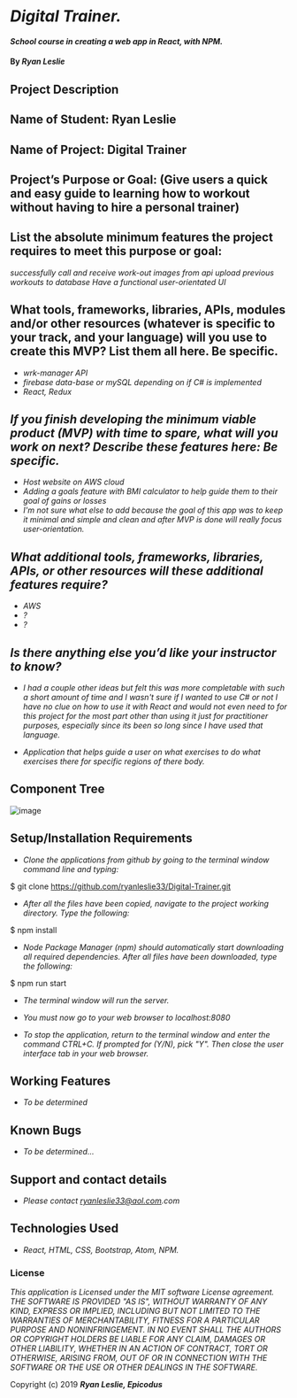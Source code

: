 # _Digital Trainer._

#### _School course in creating a web app in React, with NPM._

#### By _**Ryan Leslie**_

## Project Description
## Name of Student: Ryan Leslie
## Name of Project: Digital Trainer
## Project’s Purpose or Goal: (Give users a quick and easy guide to learning how to workout without having to hire a personal trainer)
## List the absolute minimum features the project requires to meet this purpose or goal:
_successfully call and receive work-out images from api_
_upload previous workouts to database_
_Have a functional user-orientated UI_
## What tools, frameworks, libraries, APIs, modules and/or other resources (whatever is specific to your track, and your language) will you use to create this MVP? List them all here. Be specific.
* _wrk-manager API_
* _firebase data-base or mySQL depending on if C# is implemented_
* _React, Redux_
## _If you finish developing the minimum viable product (MVP) with time to spare, what will you work on next? Describe these features here: Be specific._
* _Host website on AWS cloud_
* _Adding a goals feature with BMI calculator to help guide them to their goal of gains or losses_
* _I'm not sure what else to add because the goal of this app was to keep it minimal and simple and clean and after MVP is done will really focus user-orientation._
## _What additional tools, frameworks, libraries, APIs, or other resources will these additional features require?_
* _AWS_
* _?_
* _?_
## _Is there anything else you’d like your instructor to know?_ 
* _I had a couple other ideas but felt this was more completable with such a short amount of time and I wasn't sure if I wanted to use C# or not I have no clue on how to use it with React and would not even need to for this project for the most part other than using it just for practitioner purposes, especially since its been so long since I have used that language._

* _Application that helps guide a user on what exercises to do what exercises there for specific regions of there body._

## Component Tree
![image](https://user-images.githubusercontent.com/43968782/53675153-906ec080-3c48-11e9-84f9-8f68ca187fda.png)

## Setup/Installation Requirements

* _Clone the applications from github by going to the terminal window command line and typing:_

$ git clone https://github.com/ryanleslie33/Digital-Trainer.git

* _After all the files have been copied, navigate to the project working directory.  Type the following:_

$ npm install

* _Node Package Manager (npm) should automatically start downloading all required dependencies.  After all files have been downloaded, type the following:_

$ npm run start

* _The terminal window will run the server._

* _You must now go to your web browser to localhost:8080_

* _To stop the application, return to the terminal window and enter the command CTRL+C.  If prompted for (Y/N), pick "Y".  Then close the user interface tab in your web browser._

## Working Features
* _To be determined_

## Known Bugs

* _To be determined..._

## Support and contact details

* _Please contact ryanleslie33@aol.com.com_

## Technologies Used

* _React,  HTML, CSS, Bootstrap, Atom, NPM._

### License

*This application is Licensed under the MIT software License agreement. THE SOFTWARE IS PROVIDED "AS IS", WITHOUT WARRANTY OF ANY KIND, EXPRESS OR IMPLIED, INCLUDING BUT NOT LIMITED TO THE WARRANTIES OF MERCHANTABILITY, FITNESS FOR A PARTICULAR PURPOSE AND NONINFRINGEMENT. IN NO EVENT SHALL THE AUTHORS OR COPYRIGHT HOLDERS BE LIABLE FOR ANY CLAIM, DAMAGES OR OTHER LIABILITY, WHETHER IN AN ACTION OF CONTRACT, TORT OR OTHERWISE, ARISING FROM, OUT OF OR IN CONNECTION WITH THE SOFTWARE OR THE USE OR OTHER DEALINGS IN THE SOFTWARE.*

Copyright (c) 2019 **_Ryan Leslie, Epicodus_**

